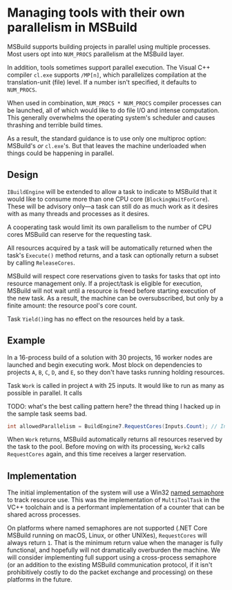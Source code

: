# Managing tools with their own parallelism in MSBuild

MSBuild supports building projects in parallel using multiple processes. Most users opt into `NUM_PROCS` parallelism at the MSBuild layer.

In addition, tools sometimes support parallel execution. The Visual C++ compiler `cl.exe` supports `/MP[n]`, which parallelizes compilation at the translation-unit (file) level. If a number isn't specified, it defaults to `NUM_PROCS`.

When used in combination, `NUM_PROCS * NUM_PROCS` compiler processes can be launched, all of which would like to do file I/O and intense computation. This generally overwhelms the operating system's scheduler and causes thrashing and terrible build times.

As a result, the standard guidance is to use only one multiproc option: MSBuild's _or_ `cl.exe`'s. But that leaves the machine underloaded when things could be happening in parallel.

## Design

`IBuildEngine` will be extended to allow a task to indicate to MSBuild that it would like to consume more than one CPU core (`BlockingWaitForCore`). These will be advisory only—a task can still do as much work as it desires with as many threads and processes as it desires.

A cooperating task would limit its own parallelism to the number of CPU cores MSBuild can reserve for the requesting task.

All resources acquired by a task will be automatically returned when the task's `Execute()` method returns, and a task can optionally return a subset by calling `ReleaseCores`.

MSBuild will respect core reservations given to tasks for tasks that opt into resource management only. If a project/task is eligible for execution, MSBuild will not wait until a resource is freed before starting execution of the new task. As a result, the machine can be oversubscribed, but only by a finite amount: the resource pool's core count.

Task `Yield()`ing has no effect on the resources held by a task.

## Example

In a 16-process build of a solution with 30 projects, 16 worker nodes are launched and begin executing work. Most block on dependencies to projects `A`, `B`, `C`, `D`, and `E`, so they don't have tasks running holding resources.

Task `Work` is called in project `A` with 25 inputs. It would like to run as many as possible in parallel. It calls

TODO: what's the best calling pattern here? the thread thing I hacked up in the sample task seems bad.

```C#
int allowedParallelism = BuildEngine7.RequestCores(Inputs.Count); // Inputs.Count == 25
```

When `Work` returns, MSBuild automatically returns all resources reserved by the task to the pool. Before moving on with its processing, `Work2` calls `RequestCores` again, and this time receives a larger reservation.

## Implementation

The initial implementation of the system will use a Win32 [named semaphore](https://docs.microsoft.com/windows/win32/sync/semaphore-objects) to track resource use. This was the implementation of `MultiToolTask` in the VC++ toolchain and is a performant implementation of a counter that can be shared across processes.

On platforms where named semaphores are not supported (.NET Core MSBuild running on macOS, Linux, or other UNIXes), `RequestCores` will always return `1`. That is the minimum return value when the manager is fully functional, and hopefully will not dramatically overburden the machine. We will consider implementing full support using a cross-process semaphore (or an addition to the existing MSBuild communication protocol, if it isn't prohibitively costly to do the packet exchange and processing) on these platforms in the future.
